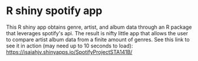 # R shiny spotify app
This R shiny app obtains genre, artist, and album data through an R package that leverages spotify's api. The result is nifty little app that allows the user to compare artist album data from a finite amount of genres. See this link to see it in action (may need up to 10 seconds to load):  https://isaiahjv.shinyapps.io/SpotifyProjectSTA141B/
